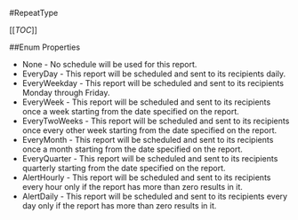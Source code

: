 #RepeatType

[[_TOC_]]

##Enum Properties 

* None -  No schedule will be used for this report. 
* EveryDay -  This report will be scheduled and sent to its recipients daily. 
* EveryWeekday -  This report will be scheduled and sent to its recipients Monday through Friday. 
* EveryWeek -  This report will be scheduled and sent to its recipients once a week starting from the date specified on the report. 
* EveryTwoWeeks -  This report will be scheduled and sent to its recipients once every other week starting from the date specified on the report. 
* EveryMonth -  This report will be scheduled and sent to its recipients once a month starting from the date specified on the report. 
* EveryQuarter -  This report will be scheduled and sent to its recipients quarterly starting from the date specified on the report. 
* AlertHourly -  This report will be scheduled and sent to its recipients every hour only if the report has more than zero results in it. 
* AlertDaily -  This report will be scheduled and sent to its recipients every day only if the report has more than zero results in it. 